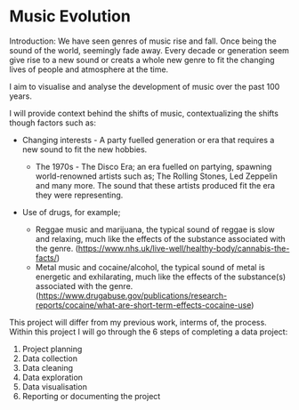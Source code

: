 # Music Evolution

Introduction:
We have seen genres of music rise and fall. Once being the sound of the world, seemingly fade away. 
Every decade or generation seem give rise to a new sound or creats a whole new genre to fit the changing lives of people and atmosphere at the time.

I aim to visualise and analyse the development of music over the past 100 years. 

I will provide context behind the shifts of music, contextualizing the shifts though factors such as:

- Changing interests - A party fuelled generation or era that requires a new sound to fit the new hobbies.
  - The 1970s - The Disco Era; an era fuelled on partying, spawning world-renowned artists such as; The Rolling Stones, Led Zeppelin and many more. The sound that these artists produced fit the era they were representing. 

- Use of drugs, for example;
  - Reggae music and marijuana, the typical sound of reggae is slow and relaxing, much like the effects of the substance associated with the genre. (https://www.nhs.uk/live-well/healthy-body/cannabis-the-facts/)
  - Metal music and cocaine/alcohol, the typical sound of metal is energetic and exhilarating, much like the effects of the substance(s) associated with the genre. (https://www.drugabuse.gov/publications/research-reports/cocaine/what-are-short-term-effects-cocaine-use)



This project will differ from my previous work, interms of, the process. 
Within this project I will go through the 6 steps of completing a data project:
1) Project planning
2) Data collection
3) Data cleaning
4) Data exploration
5) Data visualisation 
7) Reporting or documenting the project 
